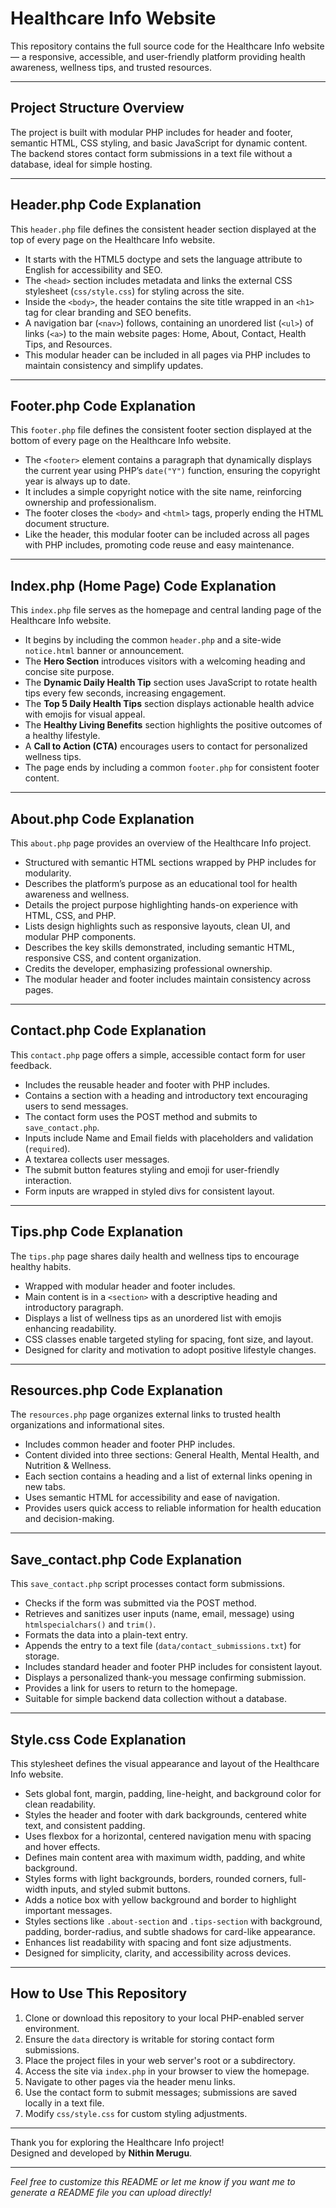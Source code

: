 # Healthcare Info Website

This repository contains the full source code for the Healthcare Info website — a responsive, accessible, and user-friendly platform providing health awareness, wellness tips, and trusted resources.

---

## Project Structure Overview

The project is built with modular PHP includes for header and footer, semantic HTML, CSS styling, and basic JavaScript for dynamic content. The backend stores contact form submissions in a text file without a database, ideal for simple hosting.

---

## Header.php Code Explanation

This `header.php` file defines the consistent header section displayed at the top of every page on the Healthcare Info website.

- It starts with the HTML5 doctype and sets the language attribute to English for accessibility and SEO.
- The `<head>` section includes metadata and links the external CSS stylesheet (`css/style.css`) for styling across the site.
- Inside the `<body>`, the header contains the site title wrapped in an `<h1>` tag for clear branding and SEO benefits.
- A navigation bar (`<nav>`) follows, containing an unordered list (`<ul>`) of links (`<a>`) to the main website pages: Home, About, Contact, Health Tips, and Resources.
- This modular header can be included in all pages via PHP includes to maintain consistency and simplify updates.

---

## Footer.php Code Explanation

This `footer.php` file defines the consistent footer section displayed at the bottom of every page on the Healthcare Info website.

- The `<footer>` element contains a paragraph that dynamically displays the current year using PHP’s `date("Y")` function, ensuring the copyright year is always up to date.
- It includes a simple copyright notice with the site name, reinforcing ownership and professionalism.
- The footer closes the `<body>` and `<html>` tags, properly ending the HTML document structure.
- Like the header, this modular footer can be included across all pages with PHP includes, promoting code reuse and easy maintenance.

---

## Index.php (Home Page) Code Explanation

This `index.php` file serves as the homepage and central landing page of the Healthcare Info website.

- It begins by including the common `header.php` and a site-wide `notice.html` banner or announcement.
- The **Hero Section** introduces visitors with a welcoming heading and concise site purpose.
- The **Dynamic Daily Health Tip** section uses JavaScript to rotate health tips every few seconds, increasing engagement.
- The **Top 5 Daily Health Tips** section displays actionable health advice with emojis for visual appeal.
- The **Healthy Living Benefits** section highlights the positive outcomes of a healthy lifestyle.
- A **Call to Action (CTA)** encourages users to contact for personalized wellness tips.
- The page ends by including a common `footer.php` for consistent footer content.

---

## About.php Code Explanation

This `about.php` page provides an overview of the Healthcare Info project.

- Structured with semantic HTML sections wrapped by PHP includes for modularity.
- Describes the platform’s purpose as an educational tool for health awareness and wellness.
- Details the project purpose highlighting hands-on experience with HTML, CSS, and PHP.
- Lists design highlights such as responsive layouts, clean UI, and modular PHP components.
- Describes the key skills demonstrated, including semantic HTML, responsive CSS, and content organization.
- Credits the developer, emphasizing professional ownership.
- The modular header and footer includes maintain consistency across pages.

---

## Contact.php Code Explanation

This `contact.php` page offers a simple, accessible contact form for user feedback.

- Includes the reusable header and footer with PHP includes.
- Contains a section with a heading and introductory text encouraging users to send messages.
- The contact form uses the POST method and submits to `save_contact.php`.
- Inputs include Name and Email fields with placeholders and validation (`required`).
- A textarea collects user messages.
- The submit button features styling and emoji for user-friendly interaction.
- Form inputs are wrapped in styled divs for consistent layout.

---

## Tips.php Code Explanation

The `tips.php` page shares daily health and wellness tips to encourage healthy habits.

- Wrapped with modular header and footer includes.
- Main content is in a `<section>` with a descriptive heading and introductory paragraph.
- Displays a list of wellness tips as an unordered list with emojis enhancing readability.
- CSS classes enable targeted styling for spacing, font size, and layout.
- Designed for clarity and motivation to adopt positive lifestyle changes.

---

## Resources.php Code Explanation

The `resources.php` page organizes external links to trusted health organizations and informational sites.

- Includes common header and footer PHP includes.
- Content divided into three sections: General Health, Mental Health, and Nutrition & Wellness.
- Each section contains a heading and a list of external links opening in new tabs.
- Uses semantic HTML for accessibility and ease of navigation.
- Provides users quick access to reliable information for health education and decision-making.

---

## Save_contact.php Code Explanation

This `save_contact.php` script processes contact form submissions.

- Checks if the form was submitted via the POST method.
- Retrieves and sanitizes user inputs (name, email, message) using `htmlspecialchars()` and `trim()`.
- Formats the data into a plain-text entry.
- Appends the entry to a text file (`data/contact_submissions.txt`) for storage.
- Includes standard header and footer PHP includes for consistent layout.
- Displays a personalized thank-you message confirming submission.
- Provides a link for users to return to the homepage.
- Suitable for simple backend data collection without a database.

---

## Style.css Code Explanation

This stylesheet defines the visual appearance and layout of the Healthcare Info website.

- Sets global font, margin, padding, line-height, and background color for clean readability.
- Styles the header and footer with dark backgrounds, centered white text, and consistent padding.
- Uses flexbox for a horizontal, centered navigation menu with spacing and hover effects.
- Defines main content area with maximum width, padding, and white background.
- Styles forms with light backgrounds, borders, rounded corners, full-width inputs, and styled submit buttons.
- Adds a notice box with yellow background and border to highlight important messages.
- Styles sections like `.about-section` and `.tips-section` with background, padding, border-radius, and subtle shadows for card-like appearance.
- Enhances list readability with spacing and font size adjustments.
- Designed for simplicity, clarity, and accessibility across devices.

---

## How to Use This Repository

1. Clone or download this repository to your local PHP-enabled server environment.
2. Ensure the `data` directory is writable for storing contact form submissions.
3. Place the project files in your web server's root or a subdirectory.
4. Access the site via `index.php` in your browser to view the homepage.
5. Navigate to other pages via the header menu links.
6. Use the contact form to submit messages; submissions are saved locally in a text file.
7. Modify `css/style.css` for custom styling adjustments.

---

Thank you for exploring the Healthcare Info project!  
Designed and developed by **Nithin Merugu**.

---

*Feel free to customize this README or let me know if you want me to generate a README file you can upload directly!*
